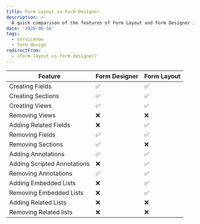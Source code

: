 ```yaml
---
title: Form Layout vs Form Designer
description: >-
  A quick comparison of the features of Form Layout and Form Designer in ServiceNow.
date: '2020-06-16'
tags: 
  - servicenow
  - form design
redirectFrom:
  - /form-layout-vs-form-designer/
---
```


<!--StartFragment-->

| Feature                     | Form Designer | Form Layout |
| --------------------------- | ------------- | ----------- |
| Creating Fields             | ✅             | ✅           |
| Creating Sections           | ✅             | ✅           |
| Creating Views              | ✅             | ✅           |
| Removing Views              | ❌             | ❌           |
| Adding Related Fields       | ❌             | ✅           |
| Removing Fields             | ✅             | ✅           |
| Removing Sections           | ✅             | ❌           |
| Adding Annotations          | ✅             | ✅           |
| Adding Scripted Annotations | ❌             | ✅           |
| Removing Annotations        | ✅             | ✅           |
| Adding Embedded Lists       | ❌             | ✅           |
| Removing Embedded Lists     | ❌             | ✅           |
| Adding Related Lists        | ❌             | ❌           |
| Removing Related lists      | ❌             | ❌           |

<!--EndFragment-->